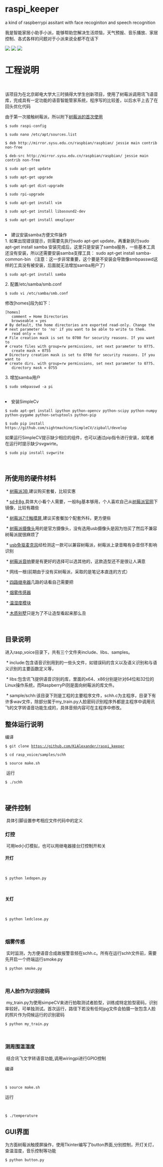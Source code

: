 # raspi_keeper
a kind of raspberrypi assitant with face recoginiton and speech recognition 
<p>我是智能家居小助手小派，能够帮助您解决生活烦恼，天气预报、音乐播放、家居控制、各式各样的问题对于小派来说全都不在话下</p>
<img src="https://github.com/KiAlexander/raspi_keeper/blob/master/left.png" >
<img src="https://github.com/KiAlexander/raspi_keeper/blob/master/front.png">
<img src="https://github.com/KiAlexander/raspi_keeper/blob/master/right.png">
  <h1>工程说明</h1>
  <p>该项目为在北京邮电大学大三时搞得大学生创新项目，使用了树莓派调用讯飞语音库，完成具有一定功能的语音智能管家系统，程序写的比较差，以后水平上去了在回头优化代码</p>
  <p>由于第一次接触树莓派，所以附下<a href="http://www.jianshu.com/p/06c000e46c48">树莓派的首次使用</a></p>
  <pre><code>$ sudo raspi-config</code></pre>
  <pre><code>$ sudo nano /etc/apt/sources.list</code></pre>
  <pre><code>$ deb http://mirror.sysu.edu.cn/raspbian/raspbian/ jessie main contrib non-free</code></pre>
  <pre><code>$ deb-src http://mirror.sysu.edu.cn/raspbian/raspbian/ jessie main contrib non-free</code></pre>
  <pre><code>$ sudo apt-get update</code></pre>
  <pre><code>$ sudo apt-get upgrade</code></pre>
  <pre><code>$ sudo apt-get dist-upgrade</code></pre>
  <pre><code>$ sudo rpi-upgrade</code></pre>
  <pre><code>$ sudo apt-get install vim</code></pre>
  <pre><code>$ sudo apt-get install libasound2-dev</code></pre>
  <pre><code>$ sudo apt-get install omxplayer</code></pre>
  <li>建议安装samba方便文件操作</li>
  1. 如果出现错误提示，则需要先执行sudo apt-get update，再重新执行sudo apt-get install samba
安装完成后，这里只是安装了samba服务，一些基本工具还没有安装，所以还需要安装samba支撑工具：
sudo apt-get install samba-common-bin
（注意：这一步非常重要，这个要是不安装会导致像smbpasswd这样的工具没有被安装，后面就无法增加samba用户了）
  <pre><code>$ sudo apt-get install samba</code></pre>
  2. 配置/etc/samba/smb.conf
  <pre><code>$ sudo vi /etc/samba/smb.conf</code></pre>
  <p>修改[homes]段为如下：</p>
  <pre><code>[homes]
   comment = Home Directories
   browseable = yes
# By default, the home directories are exported read-only. Change the
# next parameter to 'no' if you want to be able to write to them.
   read only = no
# File creation mask is set to 0700 for security reasons. If you want to
# create files with group=rw permissions, set next parameter to 0775.
   create mask = 0755
# Directory creation mask is set to 0700 for security reasons. If you want to
# create dirs. with group=rw permissions, set next parameter to 0775.
   directory mask = 0755</code></pre>
  3. 增加samba用户
  <pre><code>$ sudo smbpasswd -a pi</code></pre>
  <li>安装SimpleCv</li>
  <pre><code>$ sudo apt-get install ipython python-opencv python-scipy python-numpy python-pygame python-setuptools python-pip</code></pre>
 <pre><code>$ sudo pip install https://github.com/sightmachine/SimpleCV/zipball/develop</code></pre>
  如果运行SimpleCV提示缺少相应的组件，也可以通过pip指令进行安装，如笔者在运行时提示缺少svgwirte。
  <pre><code>$ sudo pip install svgwrite</code></pre>
  
  <h2>所使用的硬件材料</h2>
  * <a href="https://item.jd.com/11092662549.html">树莓派3B</a>,建议购买套餐，比较实惠
  
  * <a href="https://item.jd.com/2218383.html">sd卡8g</a>,具体大小看个人需要，一般8g基本够用，个人喜欢自己从<a href="https://www.raspberrypi.org/downloads/raspbian/">树莓派官网</a>下镜像，比较有趣些
  
  * <a href="https://detail.tmall.com/item.htm?id=538717145623&spm=a1z09.2.0.0.zAW2zC&_u=d21a79v850d2">树莓派7寸触摸屏</a>,建议买套餐加个配套外科，更方便些 
  
  * <a href="https://item.taobao.com/item.htm?spm=a1z09.2.0.0.zAW2zC&id=530162749946&_u=d21a79v83a30">树莓派摄像头</a>用的是官方摄像头，没有选用usb摄像头是因为怕买了然后不兼容树莓派就很麻烦了
  
  * <a href="https://item.taobao.com/item.htm?id=41256373030&price=11.8-13.8&sourceType=item&sourceType=item&suid=217a9c98-4019-4652-8d75-163bca7e3dc9&ut_sk=1.V7Z%2BsWCmDo4DACoA7EeXwPsc_12278902_1489408552971.TaoPassword-QQ.1&cpp=1&shareurl=true&spm=a313p.22.17t.27675671052&short_name=h.3Qrrfn&cv=xUBQOGHT6d&sm=98d51a&app=chrome">usb免驱麦克风</a>经检测这一款可以兼容树莓派，树莓派上录音略有杂音但不影响识别
  
  * <a href="https://item.taobao.com/item.htm?id=45048032864&price=35&sourceType=item&sourceType=item&suid=0f6dc158-6dc9-4b66-b8c2-ea05f9009798&ut_sk=1.V7Z%2BsWCmDo4DACoA7EeXwPsc_12278902_1489408552971.TaoPassword-QQ.1&cpp=1&shareurl=true&spm=a313p.22.2em.27674317489&short_name=h.3QJcIe&cv=S14fOGJiED&sm=7de044&app=chrome">树莓派音响</a>要是有更好的选择可以选其他的，这款造型还不是很让人满意
  
  * 网线一根(前期由于没有买树莓派，采取的是笔记本直连的方式）
  
  * <a href="https://detail.tmall.com/item.htm?id=41254925223&ut_sk=1.VtRk0r44a2MDAJoiipElLqRs_21380790_1489406389682.TaoPassword-QQ.1&sourceType=item&price=16.2&origin_price=17.5&suid=6CAF4CBB-A005-4748-9265-93736B3578EF&cpp=1&shareurl=true&spm=a313p.22.1mq.27668117160&short_name=h.3Qih0c&cv=0n2jOtxddr&sm=9871ce&app=chrome">四路继电器</a>几路的话看自己需要把
  
  * <a href="https://detail.tmall.com/item.htm?id=41209915421&ut_sk=1.VtRk0r44a2MDAJoiipElLqRs_21380790_1489406389682.TaoPassword-QQ.1&sourceType=item&price=46.08&origin_price=48.5&suid=4C5B6D86-280D-4E8E-9B1E-FCC8A7EBCDD5&cpp=1&shareurl=true&spm=a313p.22.2rx.27667847521&short_name=h.3Q7B7U&cv=t0O9OtwoL3&sm=abc1fb&app=chrome">烟雾传感器</a>
  
  * <a href="https://detail.tmall.com/item.htm?id=41248630584&ut_sk=1.VtRk0r44a2MDAJoiipElLqRs_21380790_1489406389682.TaoPassword-QQ.1&sourceType=item&price=4.2&origin_price=6.5&suid=C08EF15C-6D1E-4E61-830F-C6070040A35C&cpp=1&shareurl=true&spm=a313p.22.2x0.27667925560&short_name=h.3Q7Vzq&cv=pykMOtvnUW&sm=45be0d&app=chrome">温湿度模块</a>
  
  * <a href="https://detail.tmall.com/item.htm?id=39020143157&spm=a1z09.2.0.0.GEQKhT&_u=d21a79v8626a">木质别墅</a>只是为了不让造型看起来那么丑
  
  <h2>目录说明</h2>
  进入rasp_voice目录下，共有三个文件夹include、libs、samples。
  
  * include:包含语音识别用到的一些头文件，如错误码的含义以及语义识别和与语义识别的主要函数定义等，
  
  * libs:包含讯飞提供语音识别的库，里面的x64、x86分别是针对64位和32位的Linux操作系统，而RaspberryPi则是面向树莓派的库文件。
  
  * sample/schh:该目录下则是工程的主要程序文件，schh.c为主程序，目录下有许多wav文件，除部分属于my_train.py人脸密码识别程序外都是主程序中调用讯飞的文字转语音功能生成的，具体音频内容可在主程序中修改。
  <h2>整体运行说明</h2>
  编译 
  <pre><code>$ git clone https://github.com/KiAlexander/raspi_keeper</code></pre>
  <pre><code>$ cd rasp_voice/samples/schh</code></pre>
  <pre><code>$ source make.sh</code></pre>
  运行
  <pre><code>$ ./schh</code></pre>
 
  <h2>硬件控制</h2>
  具体引脚设置参考相应文件代码中的定义
  <h3>灯控</h3>
  可用led小灯模拟，也可以用继电器接台灯控制开和关
  <h4>开灯</h4>
  <pre><code>$ python ledopen.py</code></pre>
  <h4>关灯</h4>
  <pre><code>$ python ledclose.py</code></pre>
  
  <h3>烟雾传感</h3>
  实时监测，为方便语音合成故报警音频在schh.c。所有在运行schh文件前，需要先开启一个终端运行smoke.py
  <pre><code>$ python smoke.py</code></pre>
  
  <h3> 用人脸作为识别密码</h3>
  my_train.py为使用simpeCV来进行拍取测试者脸型，训练成特定脸型密码，识别率较好。可单独测试。首次运行，路径下若没有任何jpg文件会拍摄一张包含人脸的照片作为伺候运行的识别密码
  <pre><code>$ python my_train.py</code></pre>
  
  <h3> 测周围温湿度</h3>
  结合讯飞文字转语音功能,调用wiringpi进行GPIO控制
  <p>编译</p>
  <pre><code>$ source make.sh</code></pre>
  <p>运行</p>
  <pre><code>$ ./temperature</code></pre>
  
  <h2>GUI界面</h2>
  为方面树莓派触摸屏操作，使用Tkinter编写了button界面,分别控制，开灯关灯，查温湿度，音乐控制等功能 
  <pre><code>$ python button.py</code></pre>
  
  
